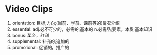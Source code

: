 # Video Clips

1. orientation: 目标;方向;(岗前、学前、课前等的)情况介绍
2. essential: adj.必不可少的，必需的;基本的 n.必需品;要素，本质;基本知识
3. bonus: 奖金，红利
4. supplemental: 补充的;追加的
5. promotional: 促销的，推广的